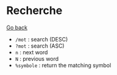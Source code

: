 # Recherche

[Go back](..)

* `/mot` : search (DESC)
* `?mot` : search (ASC)
* `n` : next word
* `N` : previous word
* `%symbole` : return the matching symbol

